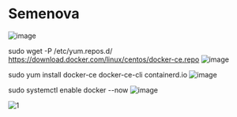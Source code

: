# Semenova



![image](https://github.com/user-attachments/assets/b2650d1d-f531-4e25-9842-012e9076cc60)

sudo wget -P /etc/yum.repos.d/ https://download.docker.com/linux/centos/docker-ce.repo
![image](https://github.com/user-attachments/assets/8974b604-8238-4c21-aa7e-33faa8bc1952)

sudo yum install docker-ce docker-ce-cli containerd.io
![image](https://github.com/user-attachments/assets/ffdd913c-33d2-4489-a59c-581928dbc968)

sudo systemctl enable docker --now
![image](https://github.com/user-attachments/assets/1a319c45-0467-4354-80ae-8adb82d8ad57)




![1](https://github.com/user-attachments/assets/d47785a9-3f36-4d62-9012-bc075d5654ce)
